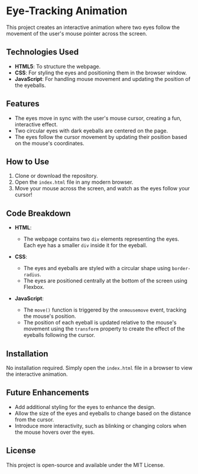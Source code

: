 # Eye-Tracking Animation

This project creates an interactive animation where two eyes follow the movement of the user's mouse pointer across the screen.

## Technologies Used
- **HTML5**: To structure the webpage.
- **CSS**: For styling the eyes and positioning them in the browser window.
- **JavaScript**: For handling mouse movement and updating the position of the eyeballs.

## Features
- The eyes move in sync with the user's mouse cursor, creating a fun, interactive effect.
- Two circular eyes with dark eyeballs are centered on the page.
- The eyes follow the cursor movement by updating their position based on the mouse's coordinates.

## How to Use
1. Clone or download the repository.
2. Open the `index.html` file in any modern browser.
3. Move your mouse across the screen, and watch as the eyes follow your cursor!

## Code Breakdown

- **HTML**: 
  - The webpage contains two `div` elements representing the eyes. Each eye has a smaller `div` inside it for the eyeball.

- **CSS**: 
  - The eyes and eyeballs are styled with a circular shape using `border-radius`.
  - The eyes are positioned centrally at the bottom of the screen using Flexbox.

- **JavaScript**: 
  - The `move()` function is triggered by the `onmousemove` event, tracking the mouse's position.
  - The position of each eyeball is updated relative to the mouse's movement using the `transform` property to create the effect of the eyeballs following the cursor.

## Installation
No installation required. Simply open the `index.html` file in a browser to view the interactive animation.

## Future Enhancements
- Add additional styling for the eyes to enhance the design.
- Allow the size of the eyes and eyeballs to change based on the distance from the cursor.
- Introduce more interactivity, such as blinking or changing colors when the mouse hovers over the eyes.

## License
This project is open-source and available under the MIT License.

